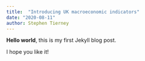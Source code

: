 ```yaml
---
title:  "Introducing UK macroeconomic indicators"
date: "2020-08-11"
author: Stephen Tierney
---
```


**Hello world**, this is my first Jekyll blog post.

I hope you like it!
